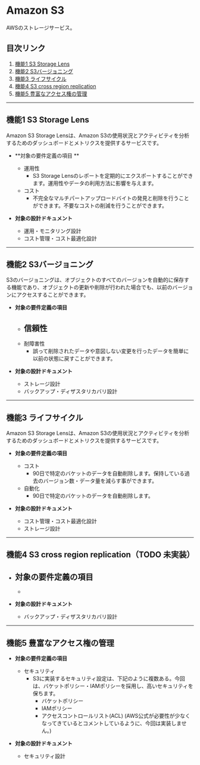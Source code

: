 # Amazon S3
AWSのストレージサービス。
  
## 目次リンク
1. [機能1 S3 Storage Lens](#機能1S3StorageLens)
1. [機能2 S3バージョニング](#機能2S3バージョニング)
1. [機能3 ライフサイクル](#機能3ライフサイクル)
1. [機能4 S3 cross region replication](#機能4S3crossregionreplication)
1. [機能5 豊富なアクセス権の管理](#機能5豊富なアクセス権の管理)
  
---------------------------------------
## 機能1 S3 Storage Lens
Amazon S3 Storage Lensは、Amazon S3の使用状況とアクティビティを分析するためのダッシュボードとメトリクスを提供するサービスです。  
+ **対象の要件定義の項目  **
  - 運用性
    - S3 Storage Lensのレポートを定期的にエクスポートすることができます。運用性やデータの利用方法に影響を与えます。
  - コスト
    - 不完全なマルチパートアップロードバイトの発見と削除を行うことができます。不要なコストの削減を行うことができます。
  
+ **対象の設計ドキュメント**  
  - 運用・モニタリング設計
  - コスト管理・コスト最適化設計
  
---------------------------------------
## 機能2 S3バージョニング
S3のバージョニングは、オブジェクトのすべてのバージョンを自動的に保存する機能であり、オブジェクトの更新や削除が行われた場合でも、以前のバージョンにアクセスすることができます。  
+ **対象の要件定義の項目**  
  - 信頼性
    - 
  - 耐障害性
    - 誤って削除されたデータや意図しない変更を行ったデータを簡単に以前の状態に戻すことができます。
  
+ **対象の設計ドキュメント**  
  - ストレージ設計
  - バックアップ・ディザスタリカバリ設計
    
---------------------------------------
## 機能3 ライフサイクル
Amazon S3 Storage Lensは、Amazon S3の使用状況とアクティビティを分析するためのダッシュボードとメトリクスを提供するサービスです。  
+ **対象の要件定義の項目**  
  - コスト
    - 90日で特定のバケットのデータを自動削除します。保持している過去のバージョン数・データ量を減らす事ができます。
  - 自動化
    - 90日で特定のバケットのデータを自動削除します。
  
+ **対象の設計ドキュメント**  
  - コスト管理・コスト最適化設計
  - ストレージ設計
  
---------------------------------------
## 機能4 S3 cross region replication（TODO 未実装）

+ **対象の要件定義の項目**  
  - 
    - 
  
+ **対象の設計ドキュメント**  
  - バックアップ・ディザスタリカバリ設計
  
---------------------------------------
## 機能5 豊富なアクセス権の管理
+ **対象の要件定義の項目**  
  - セキュリティ
    - S3に実装するセキュリティ設定は、下記のように複数ある。今回は、バケットポリシー・IAMポリシーを採用し、高いセキュリティを保ちます。
      - バケットポリシー
      - IAMポリシー
      - アクセスコントロールリスト(ACL) (AWS公式が必要性が少なくなってきているとコメントしているように、今回は実装しません。)
  
+ **対象の設計ドキュメント**  
  - セキュリティ設計
  